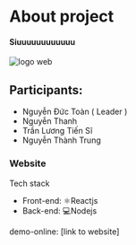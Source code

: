
# About project

#### Siuuuuuuuuuuuu

![logo web](https://res.cloudinary.com/dw8ilqth2/image/upload/v1669809612/logo_mwaet4_njkowh.png)
## Participants:
- Nguyễn Đức Toàn ( Leader )
- Nguyễn Thanh
- Trần Lương Tiến Sĩ
- Nguyễn Thành Trung

### Website
Tech stack
- Front-end: ⚛️Reactjs
- Back-end: 💻Nodejs

demo-online: [link to website]
